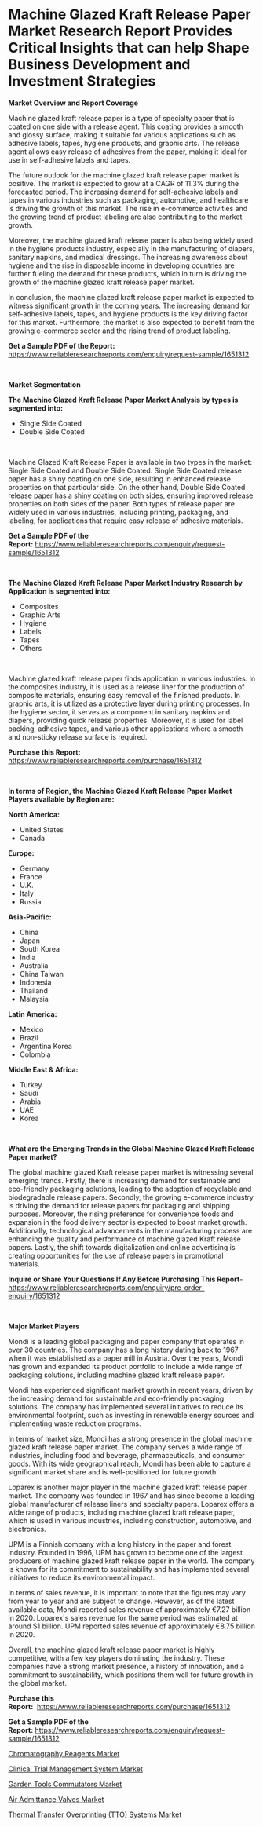<p><h1>Machine Glazed Kraft Release Paper Market Research Report Provides Critical Insights that can help Shape Business Development and Investment Strategies</h1></p><p><strong>Market Overview and Report Coverage</strong></p>
<p><p>Machine glazed kraft release paper is a type of specialty paper that is coated on one side with a release agent. This coating provides a smooth and glossy surface, making it suitable for various applications such as adhesive labels, tapes, hygiene products, and graphic arts. The release agent allows easy release of adhesives from the paper, making it ideal for use in self-adhesive labels and tapes.</p><p>The future outlook for the machine glazed kraft release paper market is positive. The market is expected to grow at a CAGR of 11.3% during the forecasted period. The increasing demand for self-adhesive labels and tapes in various industries such as packaging, automotive, and healthcare is driving the growth of this market. The rise in e-commerce activities and the growing trend of product labeling are also contributing to the market growth.</p><p>Moreover, the machine glazed kraft release paper is also being widely used in the hygiene products industry, especially in the manufacturing of diapers, sanitary napkins, and medical dressings. The increasing awareness about hygiene and the rise in disposable income in developing countries are further fueling the demand for these products, which in turn is driving the growth of the machine glazed kraft release paper market.</p><p>In conclusion, the machine glazed kraft release paper market is expected to witness significant growth in the coming years. The increasing demand for self-adhesive labels, tapes, and hygiene products is the key driving factor for this market. Furthermore, the market is also expected to benefit from the growing e-commerce sector and the rising trend of product labeling.</p></p>
<p><strong>Get a Sample PDF of the Report:</strong> <a href="https://www.reliableresearchreports.com/enquiry/request-sample/1651312">https://www.reliableresearchreports.com/enquiry/request-sample/1651312</a></p>
<p>&nbsp;</p>
<p><strong>Market Segmentation</strong></p>
<p><strong>The Machine Glazed Kraft Release Paper Market Analysis by types is segmented into:</strong></p>
<p><ul><li>Single Side Coated</li><li>Double Side Coated</li></ul></p>
<p>&nbsp;</p>
<p><p>Machine Glazed Kraft Release Paper is available in two types in the market: Single Side Coated and Double Side Coated. Single Side Coated release paper has a shiny coating on one side, resulting in enhanced release properties on that particular side. On the other hand, Double Side Coated release paper has a shiny coating on both sides, ensuring improved release properties on both sides of the paper. Both types of release paper are widely used in various industries, including printing, packaging, and labeling, for applications that require easy release of adhesive materials.</p></p>
<p><strong>Get a Sample PDF of the Report:</strong>&nbsp;<a href="https://www.reliableresearchreports.com/enquiry/request-sample/1651312">https://www.reliableresearchreports.com/enquiry/request-sample/1651312</a></p>
<p>&nbsp;</p>
<p><strong>The Machine Glazed Kraft Release Paper Market Industry Research by Application is segmented into:</strong></p>
<p><ul><li>Composites</li><li>Graphic Arts</li><li>Hygiene</li><li>Labels</li><li>Tapes</li><li>Others</li></ul></p>
<p>&nbsp;</p>
<p><p>Machine glazed kraft release paper finds application in various industries. In the composites industry, it is used as a release liner for the production of composite materials, ensuring easy removal of the finished products. In graphic arts, it is utilized as a protective layer during printing processes. In the hygiene sector, it serves as a component in sanitary napkins and diapers, providing quick release properties. Moreover, it is used for label backing, adhesive tapes, and various other applications where a smooth and non-sticky release surface is required.</p></p>
<p><strong>Purchase this Report:</strong>&nbsp; <a href="https://www.reliableresearchreports.com/purchase/1651312">https://www.reliableresearchreports.com/purchase/1651312</a></p>
<p>&nbsp;</p>
<p><strong>In terms of Region, the Machine Glazed Kraft Release Paper Market Players available by Region are:</strong></p>
<p>
    <p> <strong> North America: </strong>
        <ul>
            <li>United States</li>
            <li>Canada</li>
        </ul>
        </p> 
    <p> <strong> Europe: </strong>
        <ul>
            <li>Germany</li>
            <li>France</li>
            <li>U.K.</li>
            <li>Italy</li>
            <li>Russia</li>
        </ul>
        </p> 
    <p> <strong> Asia-Pacific: </strong>
        <ul>
            <li>China</li>
            <li>Japan</li>
            <li>South Korea</li>
            <li>India</li>
            <li>Australia</li>
            <li>China Taiwan</li>
            <li>Indonesia</li>
            <li>Thailand</li>
            <li>Malaysia</li>
        </ul>
        </p> 
    <p> <strong> Latin America: </strong>
        <ul>
            <li>Mexico</li>
            <li>Brazil</li>
            <li>Argentina Korea</li>
            <li>Colombia</li>
        </ul>
        </p> 
    <p> <strong> Middle East & Africa: </strong>
        <ul>
            <li>Turkey</li>
            <li>Saudi</li>
            <li>Arabia</li>
            <li>UAE</li>
            <li>Korea</li>
        </ul>
    </p>
    </p>
<p>&nbsp;</p>
<p><strong>What are the Emerging Trends in the Global Machine Glazed Kraft Release Paper market?</strong></p>
<p><p>The global machine glazed Kraft release paper market is witnessing several emerging trends. Firstly, there is increasing demand for sustainable and eco-friendly packaging solutions, leading to the adoption of recyclable and biodegradable release papers. Secondly, the growing e-commerce industry is driving the demand for release papers for packaging and shipping purposes. Moreover, the rising preference for convenience foods and expansion in the food delivery sector is expected to boost market growth. Additionally, technological advancements in the manufacturing process are enhancing the quality and performance of machine glazed Kraft release papers. Lastly, the shift towards digitalization and online advertising is creating opportunities for the use of release papers in promotional materials.</p></p>
<p><strong>Inquire or Share Your Questions If Any Before Purchasing This Report</strong>- <a href="https://www.reliableresearchreports.com/enquiry/pre-order-enquiry/1651312">https://www.reliableresearchreports.com/enquiry/pre-order-enquiry/1651312</a></p>
<p>&nbsp;</p>
<p><strong>Major Market Players</strong></p>
<p><p>Mondi is a leading global packaging and paper company that operates in over 30 countries. The company has a long history dating back to 1967 when it was established as a paper mill in Austria. Over the years, Mondi has grown and expanded its product portfolio to include a wide range of packaging solutions, including machine glazed kraft release paper.</p><p>Mondi has experienced significant market growth in recent years, driven by the increasing demand for sustainable and eco-friendly packaging solutions. The company has implemented several initiatives to reduce its environmental footprint, such as investing in renewable energy sources and implementing waste reduction programs.</p><p>In terms of market size, Mondi has a strong presence in the global machine glazed kraft release paper market. The company serves a wide range of industries, including food and beverage, pharmaceuticals, and consumer goods. With its wide geographical reach, Mondi has been able to capture a significant market share and is well-positioned for future growth.</p><p>Loparex is another major player in the machine glazed kraft release paper market. The company was founded in 1967 and has since become a leading global manufacturer of release liners and specialty papers. Loparex offers a wide range of products, including machine glazed kraft release paper, which is used in various industries, including construction, automotive, and electronics.</p><p>UPM is a Finnish company with a long history in the paper and forest industry. Founded in 1996, UPM has grown to become one of the largest producers of machine glazed kraft release paper in the world. The company is known for its commitment to sustainability and has implemented several initiatives to reduce its environmental impact.</p><p>In terms of sales revenue, it is important to note that the figures may vary from year to year and are subject to change. However, as of the latest available data, Mondi reported sales revenue of approximately €7.27 billion in 2020. Loparex's sales revenue for the same period was estimated at around $1 billion. UPM reported sales revenue of approximately €8.75 billion in 2020.</p><p>Overall, the machine glazed kraft release paper market is highly competitive, with a few key players dominating the industry. These companies have a strong market presence, a history of innovation, and a commitment to sustainability, which positions them well for future growth in the global market.</p></p>
<p><strong>Purchase this Report:</strong>&nbsp;&nbsp;<a href="https://www.reliableresearchreports.com/purchase/1651312">https://www.reliableresearchreports.com/purchase/1651312</a></p>
<p></p>
<p><strong>Get a Sample PDF of the Report:</strong>&nbsp;<a href="https://www.reliableresearchreports.com/enquiry/request-sample/1651312">https://www.reliableresearchreports.com/enquiry/request-sample/1651312</a></p>
<p><p><a href="https://medium.com/@zoeyjohns1903/chromatography-reagents-market-size-growth-forecast-2023-2030-b30a6ad8cb3d">Chromatography Reagents Market</a></p><p><a href="https://medium.com/@joannebell6556/clinical-trial-management-system-market-size-cagr-trends-2024-2030-ece1832f33b0">Clinical Trial Management System Market</a></p><p><a href="https://github.com/maliyahmorrow6654/Market-Research-Report-List-1/blob/main/garden-tools-commutators-market.md">Garden Tools Commutators Market</a></p><p><a href="https://www.linkedin.com/pulse/air-admittance-valves-market-insights-players-forecast-t8ije/">Air Admittance Valves Market</a></p><p><a href="https://github.com/abdelrhmankishk22/Market-Research-Report-List-1/blob/main/thermal-transfer-overprinting-tto-systems-market.md">Thermal Transfer Overprinting (TTO) Systems Market</a></p></p>